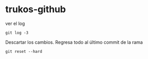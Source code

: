 # trukos-github

ver el log
```
git log -3
```

Descartar los cambios. Regresa todo al último commit de la rama
```
git reset --hard
```
